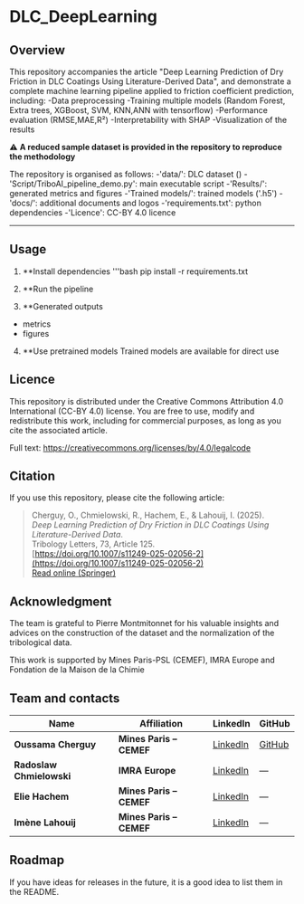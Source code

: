 
# DLC_DeepLearning


## Overview

This repository accompanies the article "Deep Learning Prediction of Dry Friction in DLC Coatings Using Literature-Derived Data", and demonstrate a complete machine learning pipeline applied to friction coefficient prediction, including:
-Data preprocessing
-Training multiple models (Random Forest, Extra trees, XGBoost, SVM, KNN,ANN with tensorflow)
-Performance evaluation (RMSE,MAE,R²)
-Interpretability with SHAP
-Visualization of the results

⚠️ **A reduced sample dataset is provided in the repository to reproduce the methodology**

The repository is organised as follows:
-'data/': DLC dataset ()
-'Script/TriboAI_pipeline_demo.py': main executable script
-'Results/': generated metrics and figures
-'Trained models/': trained models ('.h5')
-'docs/': additional documents and logos
-'requirements.txt': python dependencies
-'Licence': CC-BY 4.0 licence

---

## Usage

1. **Install dependencies
'''bash
   pip install -r requirements.txt

2. **Run the pipeline
3. **Generated outputs
- metrics
- figures
4. **Use pretrained models
Trained models are available for direct use

## Licence

This repository is distributed under the Creative Commons Attribution 4.0 International (CC-BY 4.0) license.
You are free to use, modify and redistribute this work, including for commercial purposes, as long as you cite the associated article.

Full text: https://creativecommons.org/licenses/by/4.0/legalcode

## Citation
If you use this repository, please cite the following article:

> Cherguy, O., Chmielowski, R., Hachem, E., & Lahouij, I. (2025).  
> *Deep Learning Prediction of Dry Friction in DLC Coatings Using Literature-Derived Data*.  
> Tribology Letters, 73, Article 125.  
> [https://doi.org/10.1007/s11249-025-02056-2](https://doi.org/10.1007/s11249-025-02056-2)  
> [Read online (Springer)](https://link.springer.com/article/10.1007/s11249-025-02056-2)

## Acknowledgment
The team is grateful to Pierre Montmitonnet for his valuable insights and advices on the construction of the dataset and the normalization of the tribological data.

This work is supported by Mines Paris-PSL (CEMEF), IMRA Europe and Fondation de la Maison de la Chimie



## Team and contacts

| Name                     | Affiliation             | LinkedIn                                                             | GitHub                                |
| ------------------------ | ----------------------- | -------------------------------------------------------------------- | ------------------------------------- |
| **Oussama Cherguy**      | **Mines Paris – CEMEF** | [LinkedIn](https://www.linkedin.com/in/oussama-c-10a695136/)         | [GitHub](https://github.com/ocherguy) |
| **Radoslaw Chmielowski** | **IMRA Europe**         | [LinkedIn](https://www.linkedin.com/in/rchmielowski/)                | —                                     |
| **Elie Hachem**          | **Mines Paris – CEMEF** | [LinkedIn](https://www.linkedin.com/in/ehachem/)                     | —                                     |
| **Imène Lahouij**        | **Mines Paris – CEMEF** | [LinkedIn](https://www.linkedin.com/in/im%C3%A8ne-lahouij-75833a54/) | —                                     |



## Roadmap
If you have ideas for releases in the future, it is a good idea to list them in the README.
